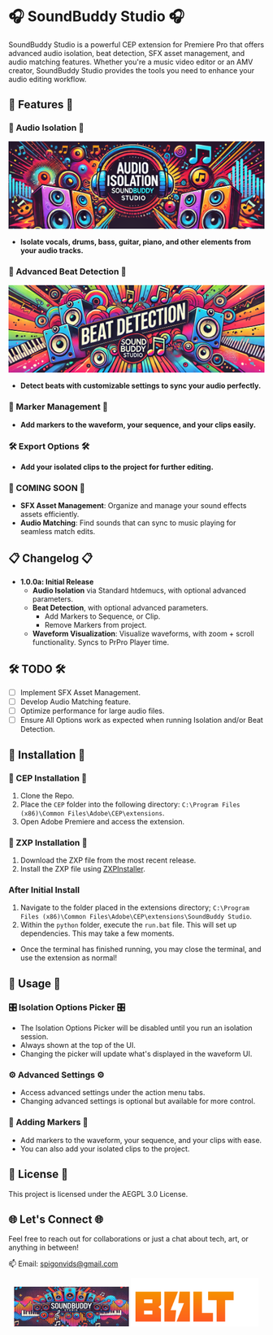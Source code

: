 # 🎧 SoundBuddy Studio 🎧

SoundBuddy Studio is a powerful CEP extension for Premiere Pro that offers advanced audio isolation, beat detection, SFX asset management, and audio matching features. Whether you're a music video editor or an AMV creator, SoundBuddy Studio provides the tools you need to enhance your audio editing workflow.

## 🚀 Features 🚀

### 🎵 Audio Isolation 🎵
![Audio Isolation](./images/audiobanner.png)
- **Isolate vocals, drums, bass, guitar, piano, and other elements from your audio tracks.**

### 🥁 Advanced Beat Detection 🥁
![Advanced Beat Detection](./images/beatbanner.png)
- **Detect beats with customizable settings to sync your audio perfectly.**

### 📍 Marker Management 📍
- **Add markers to the waveform, your sequence, and your clips easily.**

### 🛠️ Export Options 🛠️
- **Add your isolated clips to the project for further editing.**

### 🚧 COMING SOON 🚧
- **SFX Asset Management**: Organize and manage your sound effects assets efficiently.
- **Audio Matching**: Find sounds that can sync to music playing for seamless match edits.

## 📋 Changelog 📋

- **1.0.0a: Initial Release**
  - **Audio Isolation** via Standard htdemucs, with optional advanced parameters.
  - **Beat Detection**, with optional advanced parameters.
      - Add Markers to Sequence, or Clip.
      - Remove Markers from project.
  - **Waveform Visualization**: Visualize waveforms, with zoom + scroll functionality. Syncs to PrPro Player time.

## 🛠️ TODO 🛠️

- [ ] Implement SFX Asset Management.
- [ ] Develop Audio Matching feature.
- [ ] Optimize performance for large audio files.
- [ ] Ensure All Options work as expected when running Isolation and/or Beat Detection.

## 📝 Installation 📝

### 💾 CEP Installation 💾

1. Clone the Repo.
2. Place the `CEP` folder into the following directory: `C:\Program Files (x86)\Common Files\Adobe\CEP\extensions`.
3. Open Adobe Premiere and access the extension.

### 🔧 ZXP Installation 🔧

1. Download the ZXP file from the most recent release.
2. Install the ZXP file using [ZXPInstaller](https://aescripts.com/learn/zxp-installer/).

### After Initial Install ###

1. Navigate to the folder placed in the extensions directory; `C:\Program Files (x86)\Common Files\Adobe\CEP\extensions\SoundBuddy Studio`.
2. Within the `python` folder, execute the `run.bat` file. This will set up dependencies. This may take a few moments. 
  - Once the terminal has finished running, you may close the terminal, and use the extension as normal!

## 🚀 Usage 🚀

### 🎛️ Isolation Options Picker 🎛️

- The Isolation Options Picker will be disabled until you run an isolation session.
- Always shown at the top of the UI.
- Changing the picker will update what's displayed in the waveform UI.

### ⚙️ Advanced Settings ⚙️

- Access advanced settings under the action menu tabs.
- Changing advanced settings is optional but available for more control.

### 📍 Adding Markers 📍

- Add markers to the waveform, your sequence, and your clips with ease.
- You can also add your isolated clips to the project.

## 📜 License 📜

This project is licensed under the AEGPL 3.0 License.

## 🌐 Let's Connect 🌐

Feel free to reach out for collaborations or just a chat about tech, art, or anything in between!

📫 Email: spigonvids@gmail.com

<p align="center">
  <img src="./images/soundbuddybanner.png" alt="SoundBuddy Studio" style="width: 45%; display: inline-block;"/>
  <img src="./images/builtwithbolt.png" alt="Built With Bolt" style="width: 50%; display: inline-block;"/>
</p>

